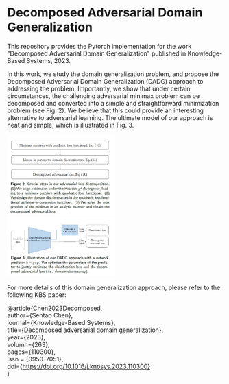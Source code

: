 # Decomposed Adversarial Domain Generalization

This repository provides the Pytorch implementation for the work "Decomposed Adversarial Domain Generalization" published in Knowledge-Based Systems, 2023. 

In this work, we study the domain generalization problem, and propose the Decomposed Adversarial Domain Generalization (DADG) approach to addressing the problem.
Importantly, we show that under certain circumstances, the challenging adversarial minimax problem can be decomposed and converted into a simple and straightforward minimization problem (see Fig. 2). We believe that this could provide an interesting alternative to adversarial learning. The ultimate model of our approach is neat and simple, which is illustrated in Fig. 3.

<img src="Loss.jpg" width="50%">

<img src="Model.jpg" width="50%">


For more details of this domain generalization approach, please refer to the following KBS paper: 

@article{Chen2023Decomposed,  
  author={Sentao Chen},  
  journal={Knowledge-Based Systems},   
  title={Decomposed adversarial domain generalization},   
  year={2023},  
  volumn={263},  
  pages={110300},   
  issn = {0950-7051},  
  doi={https://doi.org/10.1016/j.knosys.2023.110300}   
  }
 
